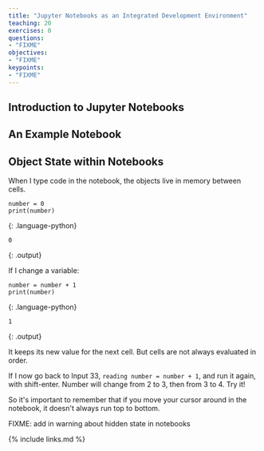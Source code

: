 ```yaml
---
title: "Jupyter Notebooks as an Integrated Development Environment"
teaching: 20
exercises: 0
questions:
- "FIXME"
objectives:
- "FIXME"
keypoints:
- "FIXME"
---
```


## Introduction to Jupyter Notebooks

## An Example Notebook

## Object State within Notebooks

When I type code in the notebook, the objects live in memory between cells.

~~~
number = 0
print(number)
~~~
{: .language-python}

~~~
0
~~~
{: .output}

If I change a variable:

~~~
number = number + 1
print(number)
~~~
{: .language-python}

~~~
1
~~~
{: .output}

It keeps its new value for the next cell. But cells are not always evaluated in order.

If I now go back to Input 33, `reading number = number + 1`, and run it again, with shift-enter. Number will change from 2 to 3, then from 3 to 4. Try it!

So it's important to remember that if you move your cursor around in the notebook, it doesn't always run top to bottom.

FIXME: add in warning about hidden state in notebooks

{% include links.md %}

